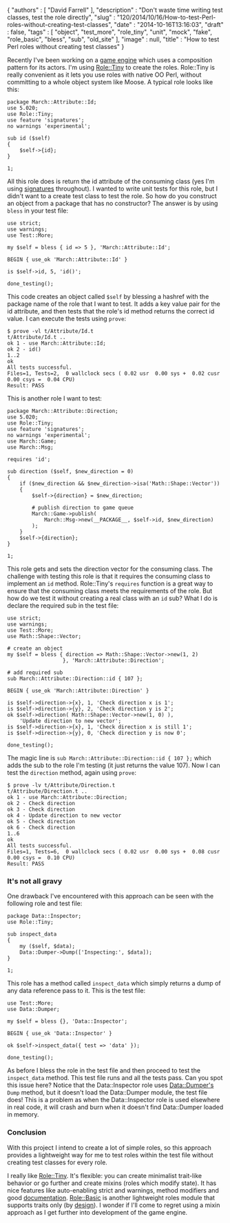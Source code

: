 {
   "authors" : [
      "David Farrell"
   ],
   "description" : "Don't waste time writing test classes, test the role directly",
   "slug" : "120/2014/10/16/How-to-test-Perl-roles-without-creating-test-classes",
   "date" : "2014-10-16T13:16:03",
   "draft" : false,
   "tags" : [
      "object",
      "test_more",
      "role_tiny",
      "unit",
      "mock",
      "fake",
      "role_basic",
      "bless",
      "sub",
      "old_site"
   ],
   "image" : null,
   "title" : "How to test Perl roles without creating test classes"
}

Recently I've been working on a [game engine](https://github.com/sillymoose/March) which uses a composition pattern for its actors. I'm using [Role::Tiny](https://metacpan.org/pod/Role::Tiny) to create the roles. Role::Tiny is really convenient as it lets you use roles with native OO Perl, without committing to a whole object system like Moose. A typical role looks like this:

``` prettyprint
package March::Attribute::Id;
use 5.020;
use Role::Tiny;
use feature 'signatures';
no warnings 'experimental';

sub id ($self)
{
    $self->{id};
}

1;
```

All this role does is return the id attribute of the consuming class (yes I'm using [signatures](http://perltricks.com/article/72/2014/2/24/Perl-levels-up-with-native-subroutine-signatures) throughout). I wanted to write unit tests for this role, but I didn't want to a create test class to test the role. So how do you construct an object from a package that has no constructor? The answer is by using `bless` in your test file:

``` prettyprint
use strict;
use warnings;
use Test::More;

my $self = bless { id => 5 }, 'March::Attribute::Id';

BEGIN { use_ok 'March::Attribute::Id' }

is $self->id, 5, 'id()';

done_testing();
```

This code creates an object called `$self` by blessing a hashref with the package name of the role that I want to test. It adds a key value pair for the id attribute, and then tests that the role's id method returns the correct id value. I can execute the tests using `prove`:

``` prettyprint
$ prove -vl t/Attribute/Id.t 
t/Attribute/Id.t .. 
ok 1 - use March::Attribute::Id;
ok 2 - id()
1..2
ok
All tests successful.
Files=1, Tests=2,  0 wallclock secs ( 0.02 usr  0.00 sys +  0.02 cusr  0.00 csys =  0.04 CPU)
Result: PASS
```

This is another role I want to test:

``` prettyprint
package March::Attribute::Direction;
use 5.020;
use Role::Tiny;
use feature 'signatures';
no warnings 'experimental';
use March::Game;
use March::Msg;

requires 'id';

sub direction ($self, $new_direction = 0)
{
    if ($new_direction && $new_direction->isa('Math::Shape::Vector'))
    {
        $self->{direction} = $new_direction;

        # publish direction to game queue
        March::Game->publish(
            March::Msg->new(__PACKAGE__, $self->id, $new_direction)
        );
    }
    $self->{direction};
}

1;
```

This role gets and sets the direction vector for the consuming class. The challenge with testing this role is that it requires the consuming class to implement an `id` method. Role::Tiny's `requires` function is a great way to ensure that the consuming class meets the requirements of the role. But how do we test it without creating a real class with an `id` sub? What I do is declare the required sub in the test file:

``` prettyprint
use strict;
use warnings;
use Test::More;
use Math::Shape::Vector;

# create an object
my $self = bless { direction => Math::Shape::Vector->new(1, 2) 
                  }, 'March::Attribute::Direction';

# add required sub
sub March::Attribute::Direction::id { 107 };

BEGIN { use_ok 'March::Attribute::Direction' }

is $self->direction->{x}, 1, 'Check direction x is 1';
is $self->direction->{y}, 2, 'Check direction y is 2';
ok $self->direction( Math::Shape::Vector->new(1, 0) ),
    'Update direction to new vector';
is $self->direction->{x}, 1, 'Check direction x is still 1';
is $self->direction->{y}, 0, 'Check direction y is now 0';

done_testing();
```

The magic line is `sub March::Attribute::Direction::id { 107 };` which adds the sub to the role I'm testing (it just returns the value 107). Now I can test the `direction` method, again using `prove`:

``` prettyprint
$ prove -lv t/Attribute/Direction.t 
t/Attribute/Direction.t .. 
ok 1 - use March::Attribute::Direction;
ok 2 - Check direction
ok 3 - Check direction
ok 4 - Update direction to new vector
ok 5 - Check direction
ok 6 - Check direction
1..6
ok
All tests successful.
Files=1, Tests=6,  0 wallclock secs ( 0.02 usr  0.00 sys +  0.08 cusr  0.00 csys =  0.10 CPU)
Result: PASS
```

### It's not all gravy

One drawback I've encountered with this approach can be seen with the following role and test file:

``` prettyprint
package Data::Inspector;
use Role::Tiny;

sub inspect_data
{
    my ($self, $data);
    Data::Dumper->Dump(['Inspecting:', $data]);
}

1;
```

This role has a method called `inspect_data` which simply returns a dump of any data reference pass to it. This is the test file:

``` prettyprint
use Test::More;
use Data::Dumper;

my $self = bless {}, 'Data::Inspector';

BEGIN { use_ok 'Data::Inspector' } 

ok $self->inspect_data({ test => 'data' });

done_testing();
```

As before I bless the role in the test file and then proceed to test the `inspect_data` method. This test file runs and all the tests pass. Can you spot this issue here? Notice that the Data::Inspector role uses [Data::Dumper's](https://metacpan.org/pod/Data::Dumper) `Dump` method, but it doesn't load the Data::Dumper module, the test file does! This is a problem as when the Data::Inspector role is used elsewhere in real code, it will crash and burn when it doesn't find Data::Dumper loaded in memory.

### Conclusion

With this project I intend to create a lot of simple roles, so this approach provides a lightweight way for me to test roles within the test file without creating test classes for every role.

I really like [Role::Tiny](https://metacpan.org/pod/Role::Tiny). It's flexible: you can create minimalist trait-like behavior or go further and create mixins (roles which modify state). It has nice features like auto-enabling strict and warnings, method modifiers and good [documentation](https://metacpan.org/pod/Role::Tiny). [Role::Basic](https://metacpan.org/pod/Role::Basic) is another lightweight roles module that supports traits only (by [design](https://metacpan.org/pod/Role::Basic#DESIGN-GOALS-AND-LIMITATIONS)). I wonder if I'll come to regret using a mixin approach as I get further into development of the game engine.

